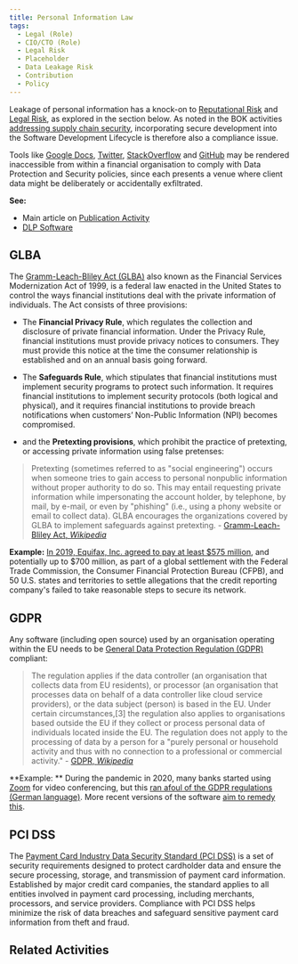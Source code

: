 ```yaml
---
title: Personal Information Law
tags: 
  - Legal (Role)
  - CIO/CTO (Role)
  - Legal Risk
  - Placeholder
  - Data Leakage Risk
  - Contribution
  - Policy
---
```


<BoxOut title="Personal Information" image="/img/bok/regs/pi.png">

Leakage of personal information has a knock-on to [Reputational Risk](../Risks/Reputational-Risk) and [Legal Risk](../Risks/Legal-Risk), as explored in the section below.  As noted in the BOK activities [addressing supply chain security](../Activities/Level-2/Supply-Chain-Security), incorporating secure development into the Software Development Lifecycle is therefore also a compliance issue. 

Tools like [Google Docs](https://docs.google.com), [Twitter](https://twitter.com), [StackOverflow](https://stackoverflow.org) and [GitHub](https://github.com) may be rendered inaccessible from within a financial organisation to comply with Data Protection and Security policies, since each presents a venue where client data might be deliberately or accidentally exfiltrated.  

**See:** 
  - Main article on [Publication Activity](../Activities/Level-3/Publication) 
  - [DLP Software](../artifacts/DLP-Software)

</BoxOut>


## GLBA

The [Gramm-Leach-Bliley Act (GLBA)](https://www.ftc.gov/business-guidance/privacy-security/gramm-leach-bliley-act) also known as the Financial Services Modernization Act of 1999, is a federal law enacted in the United States to control the ways financial institutions deal with the private information of individuals.   The Act consists of three provisions: 

 - The **Financial Privacy Rule**, which regulates the collection and disclosure of private financial information.  Under the Privacy Rule, financial institutions must provide privacy notices to consumers. They must provide this notice at the time the consumer relationship is established and on an annual basis going forward.
  
 - The **Safeguards Rule**, which stipulates that financial institutions must implement security programs to protect such information.   It requires financial institutions to implement security protocols (both logical and physical), and it requires financial institutions to provide breach notifications when customers’ Non-Public Information (NPI) becomes compromised. 
 
 - and the **Pretexting provisions**, which prohibit the practice of pretexting, or accessing private information using false pretenses:
 
> Pretexting (sometimes referred to as "social engineering") occurs when someone tries to gain access to personal nonpublic information without proper authority to do so. This may entail requesting private information while impersonating the account holder, by telephone, by mail, by e-mail, or even by "phishing" (i.e., using a phony website or email to collect data). GLBA encourages the organizations covered by GLBA to implement safeguards against pretexting. - [Gramm-Leach-Bliley Act, _Wikipedia_](https://en.wikipedia.org/wiki/Gramm–Leach–Bliley_Act#Pretexting_protection) 

**Example:** [In 2019, Equifax, Inc. agreed to pay at least $575 million](https://www.ftc.gov/legal-library/browse/cases-proceedings/172-3203-equifax-inc), and potentially up to $700 million, as part of a global settlement with the Federal Trade Commission, the Consumer Financial Protection Bureau (CFPB), and 50 U.S. states and territories to settle allegations that the credit reporting company's failed to take reasonable steps to secure its network.  
 
## GDPR

Any software (including open source) used by an organisation operating within the EU needs to be [General Data Protection Regulation (GDPR)](https://en.wikipedia.org/wiki/General_Data_Protection_Regulation) compliant:

> The regulation applies if the data controller (an organisation that collects data from EU residents), or processor (an organisation that processes data on behalf of a data controller like cloud service providers), or the data subject (person) is based in the EU. Under certain circumstances,[3] the regulation also applies to organisations based outside the EU if they collect or process personal data of individuals located inside the EU. The regulation does not apply to the processing of data by a person for a "purely personal or household activity and thus with no connection to a professional or commercial activity." - [GDPR, _Wikipedia_](https://en.wikipedia.org/wiki/General_Data_Protection_Regulation)

**Example: ** During the pandemic in 2020, many banks started using [Zoom](https://zoom.us) for video conferencing, but this [ran afoul of the GDPR regulations (German language)](https://datenschutz-hamburg.de/pressemitteilungen/2021/08/2021-08-16-senatskanzlei-zoom).  More recent versions of the software [aim to remedy this](https://explore.zoom.us/en/gdpr/).

## PCI DSS

The [Payment Card Industry Data Security Standard (PCI DSS)](https://en.wikipedia.org/wiki/Payment_Card_Industry_Data_Security_Standard) is a set of security requirements designed to protect cardholder data and ensure the secure processing, storage, and transmission of payment card information. Established by major credit card companies, the standard applies to all entities involved in payment card processing, including merchants, processors, and service providers. Compliance with PCI DSS helps minimize the risk of data breaches and safeguard sensitive payment card information from theft and fraud.

## Related Activities

<BokTagList tag="PI Regulation" filter="Activities" />
